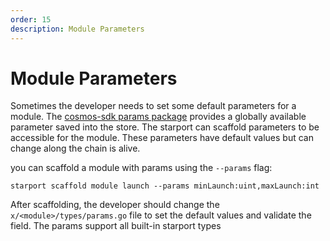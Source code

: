 ```yaml
---
order: 15
description: Module Parameters
---
```


# Module Parameters

Sometimes the developer needs to set some default parameters for a module. The [cosmos-sdk params package](https://docs.cosmos.network/master/modules/params) provides a globally available parameter saved into the store.
The starport can scaffold parameters to be accessible for the module. These parameters have default values but can change along the chain is alive.

you can scaffold a module with params using the `--params` flag:
```shell
starport scaffold module launch --params minLaunch:uint,maxLaunch:int
```

After scaffolding, the developer should change the `x/<module>/types/params.go` file to set the default values and validate the field. The params support all built-in starport types